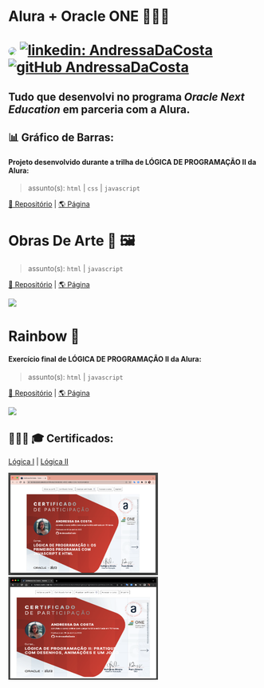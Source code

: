 # Alura + Oracle ONE 👩🏻‍💻<br><br> [<img src="https://avatars.githubusercontent.com/u/95485809?v=4" width="35" style="border-radius:50%">]("linkedin.com/in/andressa-costa-286173225/") [![linkedin: AndressaDaCosta](https://img.shields.io/badge/-AndressaDaCosta-blue?style=flat-square&logo=Linkedin&logoColor=white&link=https://www.linkedin.com/in/AndressaDaCosta/)](linkedin.com/in/andressa-costa-286173225/)   [![gitHub AndressaDaCosta](https://img.shields.io/github/followers/AndressaDaCosta?label=follow&style=social)](https://github.com/AndressaDaCosta)

## Tudo que desenvolvi no programa *Oracle Next Education* em parceria com a Alura.




## 📊 Gráfico de Barras:

#### Projeto desenvolvido durante a trilha de LÓGICA DE PROGRAMAÇÃO II da Alura:

>assunto(s): ```html``` | ```css``` | ```javascript```

[📁 Repositório](https://github.com/AndressaDaCosta/graficoDeBarras) |  [🌎 Página](https://andressadacosta.github.io/graficoDeBarras/)


# Obras De Arte 🎨 🖼

>assunto(s): ```html``` | ```javascript```
>>
[📁 Repositório](https://github.com/AndressaDaCosta/obrasDeArte) | [🌎 Página](https://andressadacosta.github.io/obrasDeArte/)

<img src="https://github.com/AndressaDaCosta/obrasDeArte/blob/main/Captura%20de%20Tela%202022-04-10%20a%CC%80s%2015.57.24.png?raw=true" width="350">

# Rainbow 🌈

#### Exercício final de LÓGICA DE PROGRAMAÇÃO II da Alura:

>assunto(s): ```html``` | ```javascript```

[📁 Repositório](https://github.com/AndressaDaCosta/rainbow)  | [🌎 Página](https://andressadacosta.github.io/rainbow/)

<img src="https://github.com/AndressaDaCosta/rainbow/blob/main/Captura%20de%20Tela%202022-04-10%20a%CC%80s%2015.54.53.png?raw=true" width="350">

## 👩🏻‍🎓 🎓 Certificados:
[Lógica I](https://cursos.alura.com.br/certificate/0b6d2d3c-4598-4d6c-837e-fc2c5e4da68d) |  [Lógica II](https://cursos.alura.com.br/certificate/322c318a-5999-40ad-8272-a433f3da9e30)

<img src="https://raw.githubusercontent.com/AndressaDaCosta/Alura_OracleONE/main/Images/Certificado%20Lo%CC%81gica%20de%20Programac%CC%A7a%CC%83o%20I.png" alt="Certificado_1" width="300"><img src="https://github.com/AndressaDaCosta/Alura_OracleONE/blob/main/Images/Certificado%20Lo%CC%81gica%20de%20Programac%CC%A7a%CC%83o%20II.png?raw=true" height="206" width="300">
